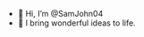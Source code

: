 - 👋 Hi, I’m @SamJohn04
- 👀 I bring wonderful ideas to life.

<!---
SamJohn04/SamJohn04 is a ✨ special ✨ repository because its `README.md` (this file) appears on your GitHub profile.
You can click the Preview link to take a look at your changes.
--->
